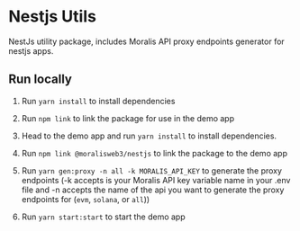 # Nestjs Utils

NestJs utility package, includes Moralis API proxy endpoints generator for nestjs apps.

## Run locally

1. Run `yarn install` to install dependencies
2. Run `npm link` to link the package for use in the demo app

3. Head to the demo app and run `yarn install` to install dependencies.
4. Run `npm link @moralisweb3/nestjs` to link the package to the demo app
5. Run `yarn gen:proxy -n all -k MORALIS_API_KEY` to generate the proxy endpoints (-k accepts is your Moralis API key variable name in your .env file and -n accepts the name of the api you want to generate the proxy endpoints for (`evm`, `solana`, or `all`))
6. Run `yarn start:start` to start the demo app
